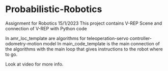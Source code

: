 # Probabilistic-Robotics
Assignment for Robotics 15/1/2023
This project contains V-REP Scene and connection of V-REP with Python code

  In amr_loc_template are algorithms for teleoperation-servo controller-odometry-motion model
  In main_code_template is the main connection of the algorithms with the main loop that gives instructions
  to the robot where to go.
  
Look at video for more info.
